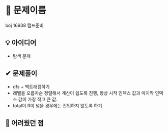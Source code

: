 # 🔎 문제이름

boj 16938 캠프준비

## 💡 아이디어

- 탐색 문제

## ✔ 문제풀이

- dfs + 백트래킹하기
- 레벨을 오름차순 정렬해서 계산이 쉽도록 진행, 항상 시작 인덱스 값과 마지막 인덱스 값이 가장 작고 큰 값.
- total이 R이 넘을 경우에는 진입하지 않도록 하기

## 🤕 어려웠던 점
